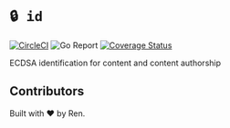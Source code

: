 # `🔒 id`

[![CircleCI](https://circleci.com/gh/renproject/id/tree/master.svg?style=shield)](https://circleci.com/gh/renproject/hyperdrive/tree/master)
![Go Report](https://goreportcard.com/badge/github.com/renproject/id)
[![Coverage Status](https://coveralls.io/repos/github/renproject/id/badge.svg)](https://coveralls.io/github/renproject/id)

ECDSA identification for content and content authorship

## Contributors

Built with ❤ by Ren.

